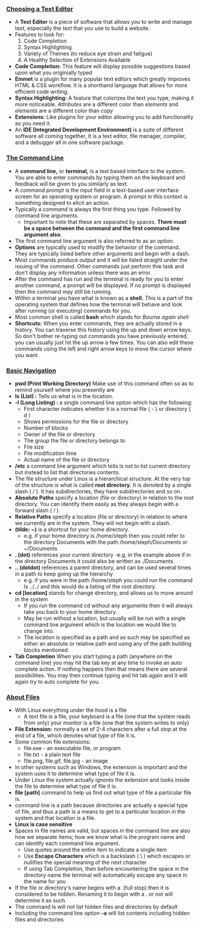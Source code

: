 ### [Choosing a Text Editor](https://codefellows.github.io/code-102-guide/curriculum/class-02/Choosing-A-Text-Editor--The-Older-Coder.pdf)

- A **Text Editor** is a piece of software that allows you to write and manage text, especially the text that you use to build a website.
- Features to look for:
  1. Code Completion
  2. Syntax Highlighting
  3. Variety of Themes (to reduce eye strain and fatigue)
  4. A Healthy Selection of Extensions Available
- **Code Completion:** This feature will display possible suggestions based upon what you originially typed
- **Emmet** is a plugin for many popular text editors which greatly improves HTML & CSS workflow. It is a shorthand language that allows for more efficient code writing.
- **Syntax Highlighting:** A feature that colorizes the text you type, making it more noticeable. *Attributes* are a different color than *elements* and *elements* are a different color than *copy*
- **Extensions:** Like plugins for your editor allowing you to add functionality as you need it.
- An **IDE (Integrated Development Environment)** is a suite of different software all coming together, It is a text editor, file manager, compiler, and a debugger all in one software package.

### [The Command Line](https://ryanstutorials.net/linuxtutorial/commandline.php)

- A **command line,** or **terminal,** is a text based interface to the system. You are able to enter commands by typing them on the keyboard and feedback will be given to you similarly as text.
- A *command prompt* is the input field in a text-based user interface screen for an operating system or program. A prompt in this context is something designed to elicit an action.
- Typically a *command* is always the first thing you type. Followed by command line arguments.
  - Important to note that these are separated by spaces. **There must be a space between the command and the first command line argument also.**
- The first command line argument is also referred to as an *option.*
- **Options** are typically used to modify the behavior of the command. They are typically listed before other arguments and begin with a dash.
- Most commands produce *output* and it will be listed straight under the issuing of the command. Other commands just perform thie task and don't display any information unless there was an error.
- After the command has run and the terminal is ready for you to enter another command, a prompt will be displayed. If no prompt is displayed then the command may still be running.
- Within a terminal you have what is known as a **shell.** This is a part of the operating system that defines how the terminal will behave and look after running (or executing) commands for you.
- Most common shell is called **bash** which stands for *Bourne again shell*
- **Shortcuts:** When you enter commands, they are actually stored in a history. You can traverse this history using the up and down arrow keys. So don't bother re-typing out commands you have previously entered, you can usually just hit the up arrow a few times. You can also edit these commands using the left and right arrow keys to move the cursor where you want.

### [Basic Navigation](https://ryanstutorials.net/linuxtutorial/navigation.php)

- **pwd (Print Working Directory)** Make use of this command often so as to remind yourself where you presently are
- **ls (List) :** Tells us what is in the location.
- **-l (Long Listing) :** a single command line option which has the following:
  - First character indicates whether it is a normal file ( - ) or directory ( d )
  - Shows permissions for the file or directory
  - Number of blocks
  - Owner of the file or directory
  - The group the file or directory belongs to
  - File size
  - File modification time
  - Actual name of the file or directory
- **/etc** a command line argument which tells ls not to list current directory but instead to list that directories contents.
- The file structure under Linux is a hierarchical structure. At the very top of the structure is what is called **root directory.** It is denoted by a single slash ( / ). It has subdirectories, they have subdirectories and so on.
- **Absolute Paths** specify a location (file or directory) in relation to the root directory. You can identify them easily as they always begin with a forward slash ( / ).
- **Relative Paths** specify a location (file or directory) in relation to where we currently are in the system. They will not begin with a slash.
- **(tilde: ~)** is a shortcut for your home directory.
  - e.g. if your home directory is /home/steph then you could refer to the directory Documents with the path /home/steph/Documents or ~/Documents
- **. (dot)** references your current directory
  -e.g. in the example above if in the directory Documents it could also be written as ./Documents
- **.. (dotdot)** references a parent directory, and can be used several times in a path to keep going up the hierarchy
  - e.g. if you were in the path /home/steph you could run the command ls ../../ and this would do a listing of the root directory.
- **cd [location]** stands for change directory, and allows us to move around in the system
  - If you run the command cd without any arguments then it will always take you back to your home directory.
  - May be run without a location, but usually will be run with a single command line argument which is the location we would like to change into.
  - The location is specified as a path and as such may be specified as either an absolute or relative path and using any of the path building blocks mentioned.
- **Tab Completion** When you start typing a path (anywhere on the command line) you may hit the tab key at any time to invoke an auto complete action. If nothing happens then that means there are several possibilities. You may then continue typing and hit tab again and it will again try to auto complete for you.

### [About Files](https://ryanstutorials.net/linuxtutorial/aboutfiles.php)

- With Linux everything under the hood is a file
  - A text file is a file, your keyboard is a file (one that the system reads from only) your monitor is a file (one that the system writes to only)
- **File Extension:** normally a set of 2-4 characters after a full stop at the end of a file, which denotes what type of file it is.
- Some common file extensions:
  - file.exe - an executable file, or program
  - file.txt - a plain text file
  - file.png, file.gif, file.jpg - an image
- In other systems such as Windows, the extension is important and the system uses it to determine what type of file it is.
- Under Linux the system actually ignores the extension and looks inside the file to determine what type of file it is.
- **file [path]** command to help us find out what type of file a particular file is.
- command line is a path because directories are actually a special type of file, and tbus a path is a means to get to a particular location in the system and that location is a file.
- **Linux is case sensitive**
- Spaces in file names are valid, but spaces in the command line are also how we separate items; how we know what is the program name and can identify each command line argument.
  - Use quotes around the entire item to indicate a single item
  - Use **Escape Characters** which is a backslash ( \ ) which escapes or nullifies the special meaning of the next character
  - If using Tab Completion, then before encountering the space in the directory name the terminal will automatically escape any space in the name for you
- If the file or directory's name begins with a .(full stop) then it is considered to be hidden. Renaming it to begin with a . or not will determine it as such.
- The command ls will not list hidden files and directories by default
- Including the command line option **-a** will list contents including hidden files and directories

